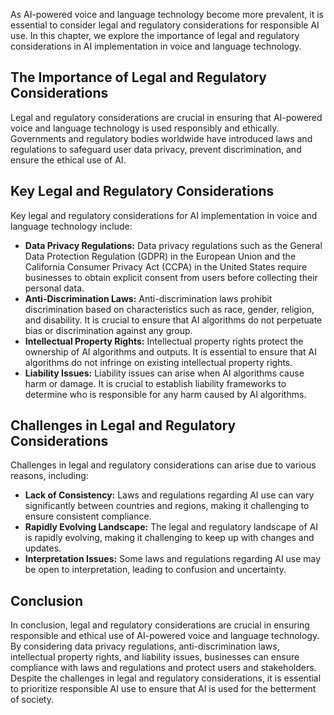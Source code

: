 

As AI-powered voice and language technology become more prevalent, it is essential to consider legal and regulatory considerations for responsible AI use. In this chapter, we explore the importance of legal and regulatory considerations in AI implementation in voice and language technology.

The Importance of Legal and Regulatory Considerations
-----------------------------------------------------

Legal and regulatory considerations are crucial in ensuring that AI-powered voice and language technology is used responsibly and ethically. Governments and regulatory bodies worldwide have introduced laws and regulations to safeguard user data privacy, prevent discrimination, and ensure the ethical use of AI.

Key Legal and Regulatory Considerations
---------------------------------------

Key legal and regulatory considerations for AI implementation in voice and language technology include:

* **Data Privacy Regulations:** Data privacy regulations such as the General Data Protection Regulation (GDPR) in the European Union and the California Consumer Privacy Act (CCPA) in the United States require businesses to obtain explicit consent from users before collecting their personal data.
* **Anti-Discrimination Laws:** Anti-discrimination laws prohibit discrimination based on characteristics such as race, gender, religion, and disability. It is crucial to ensure that AI algorithms do not perpetuate bias or discrimination against any group.
* **Intellectual Property Rights:** Intellectual property rights protect the ownership of AI algorithms and outputs. It is essential to ensure that AI algorithms do not infringe on existing intellectual property rights.
* **Liability Issues:** Liability issues can arise when AI algorithms cause harm or damage. It is crucial to establish liability frameworks to determine who is responsible for any harm caused by AI algorithms.

Challenges in Legal and Regulatory Considerations
-------------------------------------------------

Challenges in legal and regulatory considerations can arise due to various reasons, including:

* **Lack of Consistency:** Laws and regulations regarding AI use can vary significantly between countries and regions, making it challenging to ensure consistent compliance.
* **Rapidly Evolving Landscape:** The legal and regulatory landscape of AI is rapidly evolving, making it challenging to keep up with changes and updates.
* **Interpretation Issues:** Some laws and regulations regarding AI use may be open to interpretation, leading to confusion and uncertainty.

Conclusion
----------

In conclusion, legal and regulatory considerations are crucial in ensuring responsible and ethical use of AI-powered voice and language technology. By considering data privacy regulations, anti-discrimination laws, intellectual property rights, and liability issues, businesses can ensure compliance with laws and regulations and protect users and stakeholders. Despite the challenges in legal and regulatory considerations, it is essential to prioritize responsible AI use to ensure that AI is used for the betterment of society.
